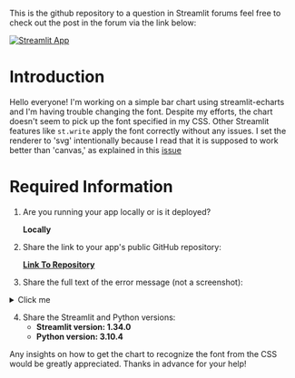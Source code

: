 This is the github repository to a question in Streamlit forums
feel free to check out the post in the forum via the link below:

[![Streamlit App](https://static.streamlit.io/badges/streamlit_badge_black_white.svg)](https://redalerts.streamlit.app/)


# Introduction
Hello everyone! I'm working on a simple bar chart using streamlit-echarts and I'm having trouble changing the font. Despite my efforts, the chart doesn't seem to pick up the font specified in my CSS. Other Streamlit features like `st.write` apply the font correctly without any issues.
I set the renderer to 'svg' intentionally because I read that it is supposed to work better than 'canvas,' as explained in this [issue](https://github.com/apache/echarts/issues/11899#issuecomment-1809275017)

# Required Information
1. Are you running your app locally or is it deployed?
   
   **Locally**

2. Share the link to your app's public GitHub repository:
   
   **[Link To Repository](https://github.com/n3vo/streamlit-echarts-font-issue)**

3. Share the full text of the error message (not a screenshot):
 

<details>
     <summary>Click me</summary>

``` 
        GET https://cdn.segment.com/analytics.js/v1/iCkMy7ymtJ9qYzQRXkQpnAJEq7D4NyMU/analytics.min.js net::ERR_BLOCKED_BY_CLIENT
   actuallySendMetrics.e.load @ main.7e6f4f72.js:2
   (anonymous) @ main.7e6f4f72.js:2
   initialize @ main.7e6f4f72.js:2
   Cp.handleOneTimeInitialization @ main.7e6f4f72.js:2
   Cp.handleNewSession @ main.7e6f4f72.js:2
   newSession @ main.7e6f4f72.js:2
   (anonymous) @ main.7e6f4f72.js:2
   Cp.handleMessage @ main.7e6f4f72.js:2
   handleMessage @ main.7e6f4f72.js:2
   await in handleMessage (async)
   websocket.onmessage @ main.7e6f4f72.js:2
   
   main.7e6f4f72.js:2
   Unrecognized feature: 'ambient-light-sensor'.
   main.7e6f4f72.js:2
   Unrecognized feature: 'battery'.
   main.7e6f4f72.js:2
   Unrecognized feature: 'document-domain'.
   main.7e6f4f72.js:2
   Unrecognized feature: 'layout-animations'.
   main.7e6f4f72.js:2
   Unrecognized feature: 'legacy-image-formats'.
   main.7e6f4f72.js:2
   Unrecognized feature: 'oversized-images'.
   main.7e6f4f72.js:2
   Unrecognized feature: 'vr'.
   main.7e6f4f72.js:2
   Unrecognized feature: 'wake-lock'.
   index.html:1
   An iframe which has both allow-scripts and allow-same-origin for its sandbox attribute can escape its sandboxing.
 
   ```    
   </details>
   
4. Share the Streamlit and Python versions:
   - **Streamlit version: 1.34.0**
   - **Python version: 3.10.4**

Any insights on how to get the chart to recognize the font from the CSS would be greatly appreciated. Thanks in advance for your help!
